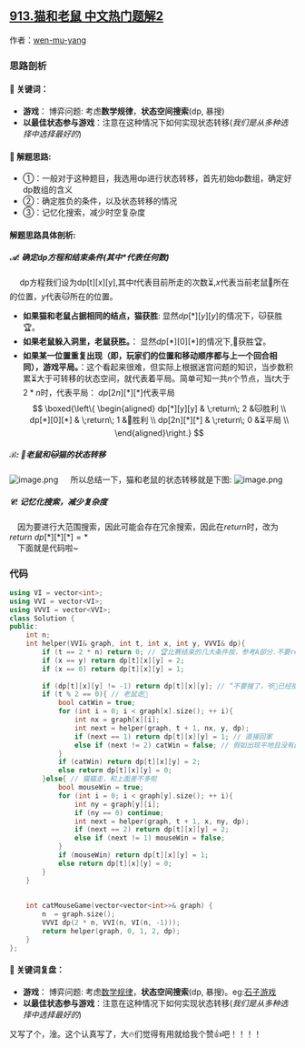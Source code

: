 ## [913.猫和老鼠 中文热门题解2](https://leetcode.cn/problems/cat-and-mouse/solutions/100000/c-si-lu-pou-xi-3-dpjie-jue-bo-yi-ce-lue-zui-jia-zh)

作者：[wen-mu-yang](https://leetcode.cn/u/wen-mu-yang)
### 思路剖析
#### 🏹 关键词：
- **游戏**： 博弈问题: 考虑**数学规律**，**状态空间搜索**(dp, 暴搜)
- **以最佳状态参与游戏**：注意在这种情况下如何实现状态转移(*我们是从多种选择中选择最好的*)
#### 🔑 解题思路:
- ①：一般对于这种题目，我选用dp进行状态转移，首先初始dp数组，确定好dp数组的含义
- ②：确定胜负的条件，以及状态转移的情况
- ③：记忆化搜索，减少时空复杂度
#### 解题思路具体剖析:
##### $\mathcal{A}$: 确定dp方程和结束条件(其中*代表任何数)
&emsp; dp方程我们设为dp[t][x][y],其中$t$代表目前所走的次数⏳,$x$代表当前老鼠🐀所在的位置，$y$代表🐱所在的位置。  
- **如果猫和老鼠占据相同的结点，猫获胜**: 显然$dp[*][y][y]$的情况下，🐱获胜🏆。
- **如果老鼠躲入洞里，老鼠获胜。**： 显然$dp[*][0][*]$的情况下,🐀获胜🏆。  
- **如果某一位置重复出现（即，玩家们的位置和移动顺序都与上一个回合相同），游戏平局。**：这个看起来很难，但实际上根据迷宫问题的知识，当步数积累⏳大于可转移的状态空间，就代表着平局。简单可知一共*n*个节点，当$t$大于$2*n$时，代表平局： $dp[2n][*][*]$代表平局
$$
\boxed{\left\{
\begin{aligned}
dp[*][y][y] & \;return\; 2 &🐱胜利 \\
dp[*][0][*] & \;return\; 1 &🐀胜利 \\
dp[2n][*][*] & \;return\; 0 &⏳平局 \\
\end{aligned}\right.}
$$
##### $\mathcal{B}$: 🐀老鼠和🐱猫的状态转移
![image.png](https://pic.leetcode-cn.com/61739e0cb597a586cbd202d35ec9ed0e3bb3d1ae07bb13d5dd477673620d9efc-image.png)
&emsp; 所以总结一下，猫和老鼠的状态转移就是下图:
![image.png](https://pic.leetcode-cn.com/e06348bdff4cc08e8e79824f3caeadaf4be72fa7ed9e8cde4c0abbe5eba045e2-image.png)

##### $\mathcal{C}$: 记忆化搜索，减少复杂度
&emsp;因为要进行大范围搜索，因此可能会存在冗余搜索，因此在$return$时，改为$return$ $dp[*][*][*] = *$  
&emsp;下面就是代码啦~
### 代码

```cpp
using VI = vector<int>;
using VVI = vector<VI>;
using VVVI = vector<VVI>;
class Solution {
public:
    int n;
    int helper(VVI& graph, int t, int x, int y, VVVI& dp){
        if (t == 2 * n) return 0; // 🏆比赛结束的几大条件按，参考A部分.不要return dp[t][x][y] = 2,想想为啥
        if (x == y) return dp[t][x][y] = 2;
        if (x == 0) return dp[t][x][y] = 1;
        
        if (dp[t][x][y] != -1) return dp[t][x][y]; // “不要搜了，爷👴已经搜好了”，老爷爷对小伙子说
        if (t % 2 == 0){ // 老鼠走🐀
            bool catWin = true;
            for (int i = 0; i < graph[x].size(); ++ i){
                int nx = graph[x][i];
                int next = helper(graph, t + 1, nx, y, dp);
                if (next == 1) return dp[t][x][y] = 1; // 直接回家
                else if (next != 2) catWin = false; // 假如出现平地且没有回家，就说明下一步🐱不可能赢
            }
            if (catWin) return dp[t][x][y] = 2;
            else return dp[t][x][y] = 0;
        }else{ // 猫猫走，和上面差不多啦
            bool mouseWin = true;
            for (int i = 0; i < graph[y].size(); ++ i){
                int ny = graph[y][i];
                if (ny == 0) continue;
                int next = helper(graph, t + 1, x, ny, dp);
                if (next == 2) return dp[t][x][y] = 2;
                else if (next != 1) mouseWin = false;
            }
            if (mouseWin) return dp[t][x][y] = 1;
            else return dp[t][x][y] = 0;
        }
    }
    
    
    int catMouseGame(vector<vector<int>>& graph) {
        n  = graph.size();
        VVVI dp(2 * n, VVI(n, VI(n, -1)));
        return helper(graph, 0, 1, 2, dp);
    }
};
```
#### 🏹 关键词复盘：
- **游戏**： 博弈问题: 考虑[数学规律](https://blog.csdn.net/weixin_41934068/article/details/81673696)，**状态空间搜索**(dp, 暴搜)。eg:[石子游戏](https://leetcode-cn.com/problems/stone-game-iii/)
- **以最佳状态参与游戏**：注意在这种情况下如何实现状态转移(*我们是从多种选择中选择最好的*)

又写了个，淦。这个认真写了，大🔥们觉得有用就给我个赞👍吧！！！！
